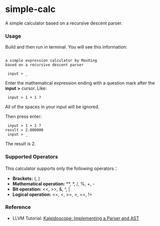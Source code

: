 # simple-calc
A simple calculator based on a recursive descent parser.

### Usage
Build and then run in terminal. You will see this information: 
```

a simple expression calculator by MaxXing
based on a recursive descent parser

 input > _
```
Enter the mathematical expression ending with a question mark after the **input >** cursor. Like: 
```
 input > 1 + 1 ?
```
All of the spaces in your input will be ignored.

Then press enter: 
```
 input > 1 + 1 ?
result > 2.000000
 input > _
```
The result is 2.

### Supported Operators
This calculator supports only the following operators：
* **Brackets:** (, )
* **Mathematical operation:** **, *, /, %, +, -
* **Bit operation:** <<, >>, &, ^, |
* **Logical operation:** <=, <, >=, >, ==, !=

### Reference
* LLVM Tutorial: [Kaleidoscope: Implementing a Parser and AST](http://llvm.org/docs/tutorial/LangImpl02.html)
